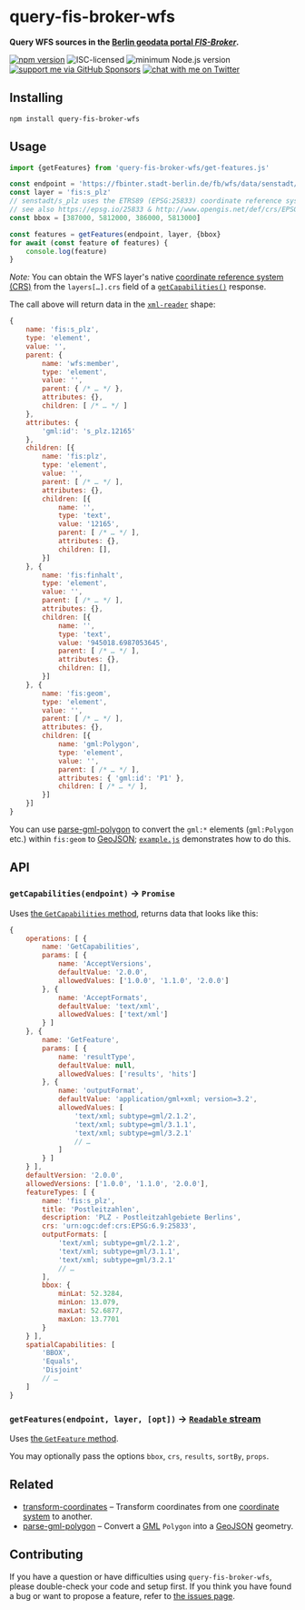 # query-fis-broker-wfs

**Query WFS sources in the [Berlin geodata portal *FIS-Broker*](https://www.stadtentwicklung.berlin.de/geoinformation/fis-broker/).**

[![npm version](https://img.shields.io/npm/v/query-fis-broker-wfs.svg)](https://www.npmjs.com/package/query-fis-broker-wfs)
![ISC-licensed](https://img.shields.io/github/license/derhuerst/query-fis-broker-wfs.svg)
![minimum Node.js version](https://img.shields.io/node/v/query-fis-broker-wfs.svg)
[![support me via GitHub Sponsors](https://img.shields.io/badge/support%20me-donate-fa7664.svg)](https://github.com/sponsors/derhuerst)
[![chat with me on Twitter](https://img.shields.io/badge/chat%20with%20me-on%20Twitter-1da1f2.svg)](https://twitter.com/derhuerst)


## Installing

```shell
npm install query-fis-broker-wfs
```


## Usage

```js
import {getFeatures} from 'query-fis-broker-wfs/get-features.js'

const endpoint = 'https://fbinter.stadt-berlin.de/fb/wfs/data/senstadt/s_plz'
const layer = 'fis:s_plz'
// senstadt/s_plz uses the ETRS89 (EPSG:25833) coordinate reference system (CRS).
// see also https://epsg.io/25833 & http://www.opengis.net/def/crs/EPSG/0/25833
const bbox = [387000, 5812000, 386000, 5813000]

const features = getFeatures(endpoint, layer, {bbox}
for await (const feature of features) {
	console.log(feature)
}
```

*Note:* You can obtain the WFS layer's native [coordinate reference system (CRS)](https://en.wikipedia.org/wiki/Geographic_coordinate_system) from the `layers[…].crs` field of a [`getCapabilities()`](#getcapabilitiesendpoint---promise) response.

The call above will return data in the [`xml-reader`](https://www.npmjs.com/package/xml-reader) shape:

```js
{
	name: 'fis:s_plz',
	type: 'element',
	value: '',
	parent: {
		name: 'wfs:member',
		type: 'element',
		value: '',
		parent: { /* … */ },
		attributes: {},
		children: [ /* … */ ]
	},
	attributes: {
		'gml:id': 's_plz.12165'
	},
	children: [{
		name: 'fis:plz',
		type: 'element',
		value: '',
		parent: [ /* … */ ],
		attributes: {},
		children: [{
			name: '',
			type: 'text',
			value: '12165',
			parent: [ /* … */ ],
			attributes: {},
			children: [],
		}]
	}, {
		name: 'fis:finhalt',
		type: 'element',
		value: '',
		parent: [ /* … */ ],
		attributes: {},
		children: [{
			name: '',
			type: 'text',
			value: '945018.6987053645',
			parent: [ /* … */ ],
			attributes: {},
			children: [],
		}]
	}, {
		name: 'fis:geom',
		type: 'element',
		value: '',
		parent: [ /* … */ ],
		attributes: {},
		children: [{
			name: 'gml:Polygon',
			type: 'element',
			value: '',
			parent: [ /* … */ ],
			attributes: { 'gml:id': 'P1' },
			children: [ /* … */ ],
		}]
	}]
}
```

You can use [parse-gml-polygon](https://github.com/derhuerst/parse-gml-polygon) to convert the `gml:*` elements (`gml:Polygon` etc.) within `fis:geom` to [GeoJSON](http://geojson.org); [`example.js`](example.js) demonstrates how to do this.


## API

### `getCapabilities(endpoint)` -> `Promise`

Uses [the `GetCapabilities` method](http://docs.geoserver.org/stable/en/user/services/wfs/reference.html#getcapabilities), returns data that looks like this:

```js
{
	operations: [ {
		name: 'GetCapabilities',
		params: [ {
			name: 'AcceptVersions',
			defaultValue: '2.0.0',
			allowedValues: ['1.0.0', '1.1.0', '2.0.0']
		}, {
			name: 'AcceptFormats',
			defaultValue: 'text/xml',
			allowedValues: ['text/xml']
		} ]
	}, {
		name: 'GetFeature',
		params: [ {
			name: 'resultType',
			defaultValue: null,
			allowedValues: ['results', 'hits']
		}, {
			name: 'outputFormat',
			defaultValue: 'application/gml+xml; version=3.2',
			allowedValues: [
				'text/xml; subtype=gml/2.1.2',
				'text/xml; subtype=gml/3.1.1',
				'text/xml; subtype=gml/3.2.1'
				// …
			]
		} ]
	} ],
	defaultVersion: '2.0.0',
	allowedVersions: ['1.0.0', '1.1.0', '2.0.0'],
	featureTypes: [ {
		name: 'fis:s_plz',
		title: 'Postleitzahlen',
		description: 'PLZ - Postleitzahlgebiete Berlins',
		crs: 'urn:ogc:def:crs:EPSG:6.9:25833',
		outputFormats: [
			'text/xml; subtype=gml/2.1.2',
			'text/xml; subtype=gml/3.1.1',
			'text/xml; subtype=gml/3.2.1'
			// …
		],
		bbox: {
			minLat: 52.3284,
			minLon: 13.079,
			maxLat: 52.6877,
			maxLon: 13.7701
		}
	} ],
	spatialCapabilities: [
		'BBOX',
		'Equals',
		'Disjoint'
		// …
	]
}
```

### `getFeatures(endpoint, layer, [opt])` -> [`Readable` stream](https://nodejs.org/api/stream.html#stream_readable_streams)

Uses [the `GetFeature` method](http://docs.geoserver.org/stable/en/user/services/wfs/reference.html#getfeature).

You may optionally pass the options `bbox`, `crs`, `results`, `sortBy`, `props`.


## Related

- [transform-coordinates](https://github.com/derhuerst/transform-coordinates) – Transform coordinates from one [coordinate system](https://en.wikipedia.org/wiki/Geographic_coordinate_system) to another.
- [parse-gml-polygon](https://github.com/derhuerst/parse-gml-polygon) – Convert a [GML](https://en.wikipedia.org/wiki/Geography_Markup_Language) `Polygon` into a [GeoJSON](http://geojson.org) geometry.


## Contributing

If you have a question or have difficulties using `query-fis-broker-wfs`, please double-check your code and setup first. If you think you have found a bug or want to propose a feature, refer to [the issues page](https://github.com/derhuerst/query-fis-broker-wfs/issues).
